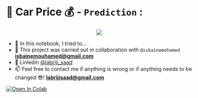 # 🚗   Car Price  💰 - `Prediction` :

<p align="center">
    <img src="https://user-images.githubusercontent.com/74627083/192651815-d81ae364-d98e-456d-a751-75f65abe180c.png"/>
</p>


- 🎯 In this notebook, I tried to...
- 🤝 This project was carried out in collaboration with `@isbainemohamed` **isbainemouhamed@gmail.com** 
- 🔗 Linledin [@labriji_saad](https://www.linkedin.com/in/labrijisaad/)
- 📫 Feel free to contact me if anything is wrong or if anything needs to be changed 😎!  **labrijisaad@gmail.com**

<a href="https://colab.research.google.com/github/labrijisaad/Car-Price-Prediction" target="_parent"><img src="https://colab.research.google.com/assets/colab-badge.svg" alt="Open In Colab"/></a>
